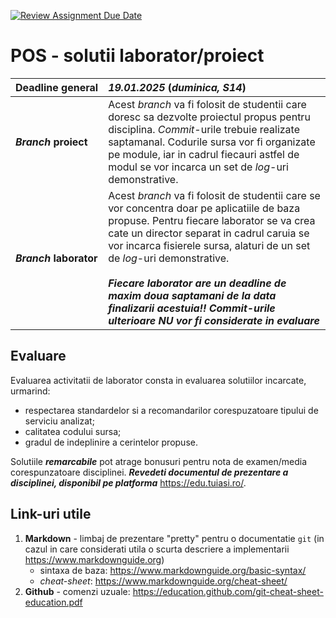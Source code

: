[![Review Assignment Due Date](https://classroom.github.com/assets/deadline-readme-button-22041afd0340ce965d47ae6ef1cefeee28c7c493a6346c4f15d667ab976d596c.svg)](https://classroom.github.com/a/YezD5lr0)
# POS - solutii laborator/proiect

| **Deadline&nbsp;general** | **_19.01.2025_** (_duminica, S14_) |
| :--- | :--- |
| **_Branch_ proiect** | Acest _branch_ va fi folosit de studentii care doresc sa dezvolte proiectul propus pentru disciplina. _Commit_-urile trebuie realizate saptamanal. Codurile sursa vor fi organizate pe module, iar in cadrul fiecauri astfel de modul se vor incarca un set de _log_-uri demonstrative. |
| **_Branch_&nbsp;laborator** | Acest _branch_ va fi folosit de studentii care se vor concentra doar pe aplicatiile de baza propuse. Pentru fiecare laborator se va crea cate un director separat in cadrul caruia se vor incarca fisierele sursa, alaturi de un set de _log_-uri demonstrative.<br/><br/>**_Fiecare laborator are un deadline de maxim doua saptamani de la data finalizarii acestuia!! Commit-urile ulterioare NU vor fi considerate in evaluare_** |

## Evaluare

Evaluarea activitatii de laborator consta in evaluarea solutiilor incarcate, urmarind:

- respectarea standardelor si a recomandarilor corespuzatoare tipului de serviciu analizat;
- calitatea codului sursa;
- gradul de indeplinire a cerintelor propuse.

Solutiile **_remarcabile_** pot atrage bonusuri pentru nota de examen/media corespunzatoare disciplinei. **_Revedeti documentul de prezentare a disciplinei, disponibil pe platforma_** <https://edu.tuiasi.ro/>.

## Link-uri utile

1. **Markdown** - limbaj de prezentare "pretty" pentru o documentatie `git` (in cazul in care considerati utila o scurta descriere a implementarii <https://www.markdownguide.org>)
	- sintaxa de baza: <https://www.markdownguide.org/basic-syntax/>
	- _cheat-sheet_: <https://www.markdownguide.org/cheat-sheet/>
2. **Github** - comenzi uzuale: <https://education.github.com/git-cheat-sheet-education.pdf>
